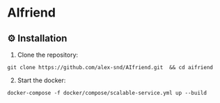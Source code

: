 # AIfriend

## ⚙ Installation

1. Clone the repository:

```shell
git clone https://github.com/alex-snd/AIfriend.git  && cd aifriend
```

2. Start the docker:

```shell
docker-compose -f docker/compose/scalable-service.yml up --build
```